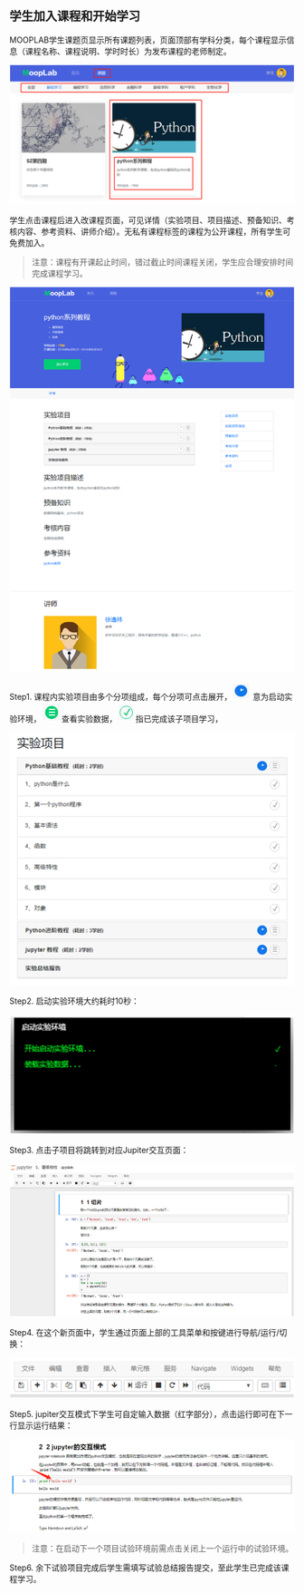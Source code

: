 ## 学生加入课程和开始学习

MOOPLAB学生课题页显示所有课题列表，页面顶部有学科分类，每个课程显示信息（课程名称、课程说明、学时时长）为发布课程的老师制定。

![img](./images/5-1.PNG)

学生点击课程后进入改课程页面，可见详情（实验项目、项目描述、预备知识、考核内容、参考资料、讲师介绍）。无私有课程标签的课程为公开课程，所有学生可免费加入。

> 注意：课程有开课起止时间，错过截止时间课程关闭，学生应合理安排时间完成课程学习。
>

![img](./images/5-2.png )

Step1. 	课程内实验项目由多个分项组成，每个分项可点击展开，![img](./images/5-13.png) 意为启动实验环境，![img](./images/5-11.png)查看实验数据，![img](./images/5-12.png)指已完成该子项目学习，

![img](./images/5-15.png )

 

Step2. 	启动实验环境大约耗时10秒：

![img](./images/5-16.png )

 

Step3. 	点击子项目将跳转到对应Jupiter交互页面：

![img](./images/5-17.png)

 

Step4. 	在这个新页面中，学生通过页面上部的工具菜单和按键进行导航/运行/切换：

![img](./images/5-18.png)

 

Step5. 	jupiter交互模式下学生可自定输入数据（红字部分），点击运行即可在下一行显示运行结果：

![img](./images/5-21.png)

> 注意：在启动下一个项目试验环境前需点击关闭上一个运行中的试验环境。
>

 

Step6. 	余下试验项目完成后学生需填写试验总结报告提交，至此学生已完成该课程学习。